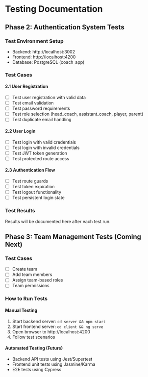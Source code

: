 # Testing Documentation

## Phase 2: Authentication System Tests

### Test Environment Setup
- Backend: http://localhost:3002
- Frontend: http://localhost:4200
- Database: PostgreSQL (coach_app)

### Test Cases

#### 2.1 User Registration
- [ ] Test user registration with valid data
- [ ] Test email validation
- [ ] Test password requirements
- [ ] Test role selection (head_coach, assistant_coach, player, parent)
- [ ] Test duplicate email handling

#### 2.2 User Login
- [ ] Test login with valid credentials
- [ ] Test login with invalid credentials
- [ ] Test JWT token generation
- [ ] Test protected route access

#### 2.3 Authentication Flow
- [ ] Test route guards
- [ ] Test token expiration
- [ ] Test logout functionality
- [ ] Test persistent login state

### Test Results
Results will be documented here after each test run.

## Phase 3: Team Management Tests (Coming Next)

### Test Cases
- [ ] Create team
- [ ] Add team members
- [ ] Assign team-based roles
- [ ] Team permissions

### How to Run Tests

#### Manual Testing
1. Start backend server: `cd server && npm start`
2. Start frontend server: `cd client && ng serve`
3. Open browser to http://localhost:4200
4. Follow test scenarios

#### Automated Testing (Future)
- Backend API tests using Jest/Supertest
- Frontend unit tests using Jasmine/Karma
- E2E tests using Cypress
